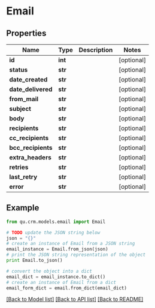 # Email


## Properties
Name | Type | Description | Notes
------------ | ------------- | ------------- | -------------
**id** | **int** |  | [optional] 
**status** | **str** |  | [optional] 
**date_created** | **str** |  | [optional] 
**date_delivered** | **str** |  | [optional] 
**from_mail** | **str** |  | [optional] 
**subject** | **str** |  | [optional] 
**body** | **str** |  | [optional] 
**recipients** | **str** |  | [optional] 
**cc_recipients** | **str** |  | [optional] 
**bcc_recipients** | **str** |  | [optional] 
**extra_headers** | **str** |  | [optional] 
**retries** | **str** |  | [optional] 
**last_retry** | **str** |  | [optional] 
**error** | **str** |  | [optional] 

## Example

```python
from qu.crm.models.email import Email

# TODO update the JSON string below
json = "{}"
# create an instance of Email from a JSON string
email_instance = Email.from_json(json)
# print the JSON string representation of the object
print Email.to_json()

# convert the object into a dict
email_dict = email_instance.to_dict()
# create an instance of Email from a dict
email_form_dict = email.from_dict(email_dict)
```
[[Back to Model list]](../README.md#documentation-for-models) [[Back to API list]](../README.md#documentation-for-api-endpoints) [[Back to README]](../README.md)


